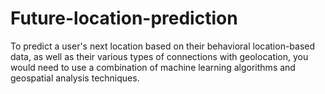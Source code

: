 # Future-location-prediction
To predict a user's next location based on their behavioral location-based data, as well as their various types of connections with geolocation, you would need to use a combination of machine learning algorithms and geospatial analysis techniques. 
